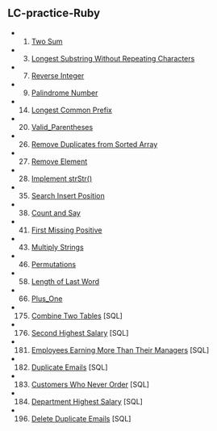 ## LC-practice-Ruby
* 001. [Two Sum][s001]
* 003. [Longest Substring Without Repeating Characters][s003]
* 007. [Reverse Integer][s007]
* 009. [Palindrome Number][s009]
* 014. [Longest Common Prefix][s014]
* 020. [Valid_Parentheses][s020]
* 026. [Remove Duplicates from Sorted Array][s026]
* 027. [Remove Element][s027]
* 028. [Implement strStr()][s028]
* 035. [Search Insert Position][s035]
* 038. [Count and Say][s038]
* 041. [First Missing Positive][s041]
* 043. [Multiply Strings][s043]
* 046. [Permutations][s046]
* 058. [Length of Last Word][s058]
* 066. [Plus_One][s066]
* 175. [Combine Two Tables][s175] [SQL]
* 176. [Second Highest Salary][s176] [SQL]
* 181. [Employees Earning More Than Their Managers][s181] [SQL]
* 182. [Duplicate Emails][s182] [SQL]
* 183. [Customers Who Never Order][s183] [SQL]
* 184. [Department Highest Salary][s184] [SQL]
* 196. [Delete Duplicate Emails][s196] [SQL]

[s001]:Problems/Two_Sum.rb
[s003]:Problems/Longest_Substring_Without_Repeating_Characters.rb
[s007]:Problems/Reverse_Integer.rb
[s009]:Problems/Palindrome_Number.rb
[s014]:Problems/Longest_Common_Prefix.rb
[s020]:Problems/Valid_Parentheses.rb
[s026]:Problems/Remove_Duplicates_from_Sorted_Array.rb
[s027]:Problems/Remove_Element.rb
[s028]:Problems/Implement_strStr.rb
[s035]:Problems/Search_Insert_Postiotn.rb
[s038]:Problems/Count_and_Say.rb
[s041]:Problems/First_Missing_Positive.rb
[s043]:Problems/Multiply_String.rb
[s046]:Problems/Permutations.rb
[s058]:Problems/Length_of_Last_Word.rb
[s066]:Problems/Plus_One.rb
[s175]:Problems/Combine_Two_Tables.sql
[s176]:Problems/Second_Highest_Salary.sql
[s181]:Problems/Employees_Earning_More_Than_Their_Managers.sql
[s182]:Problems/Duplicate_Emails.sql
[s183]:Problems/Customers_Who_Never_Order.sql
[s184]:Problems/Department_Highest_Salary.sql
[s196]:Problems/Delete_Duplicate_Emails.sql